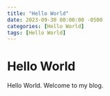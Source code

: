 ```yaml
---
title: "Hello World"
date: 2023-09-30 00:00:00 -0500
categories: [Hello World]
tags: [Hello World]
---
```


# Hello World

Hello World. Welcome to my blog.